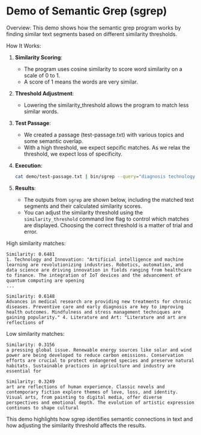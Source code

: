 # Demo of Semantic Grep (sgrep)

Overview:
This demo shows how the semantic grep program works by finding similar text segments based on different similarity thresholds.

How It Works:
1. **Similarity Scoring**: 
   - The program uses cosine similarity to score word similarity on a scale of 0 to 1.
   - A score of 1 means the words are very similar.

2. **Threshold Adjustment**: 
   - Lowering the similarity_threshold allows the program to match less similar words.

3. **Test Passage**: 
   - We created a passage (test-passage.txt) with various topics and some semantic overlap.
   - With a high threshold, we expect sepcific matches. As we relax the threshold, we expect loss of specificity.

4. **Execution**:
    ```bash
    cat demo/test-passage.txt | bin/sgrep --query="diagnosis technology" --window=40 --similarity_threshold=0.3
    ```

5. **Results**:
   - The outputs from `sgrep` are shown below, including the matched text segments and their calculated similarity scores.
   - You can adjust the similarity threshold using the `similarity_threshold` command line flag to control which matches are displayed. Choosing the correct threshold is a matter of trial and error. 

High similarity matches:
```
Similarity: 0.6481
1. Technology and Innovation: "Artificial intelligence and machine learning are revolutionizing industries. Robotics, automation, and data science are driving innovation in fields ranging from healthcare to finance. The integration of IoT devices and the advancement of quantum computing are opening
...

Similarity: 0.6148
Advances in medical research are providing new treatments for chronic diseases. Preventive care and early diagnosis are key to improving health outcomes. Mindfulness and stress management techniques are gaining popularity." 4. Literature and Art: "Literature and art are reflections of
```

Low similarity matches:
```
Similarity: 0.3156
a pressing global issue. Renewable energy sources like solar and wind power are being developed to reduce carbon emissions. Conservation efforts are crucial to protect endangered species and preserve natural habitats. Sustainable practices in agriculture and industry are essential for

Similarity: 0.3249
art are reflections of human experience. Classic novels and contemporary fiction explore themes of love, loss, and identity. Visual arts, from painting to digital media, offer diverse perspectives and emotional depth. The evolution of artistic expression continues to shape cultural
```


This demo highlights how sgrep identifies semantic connections in text and how adjusting the similarity threshold affects the results.

